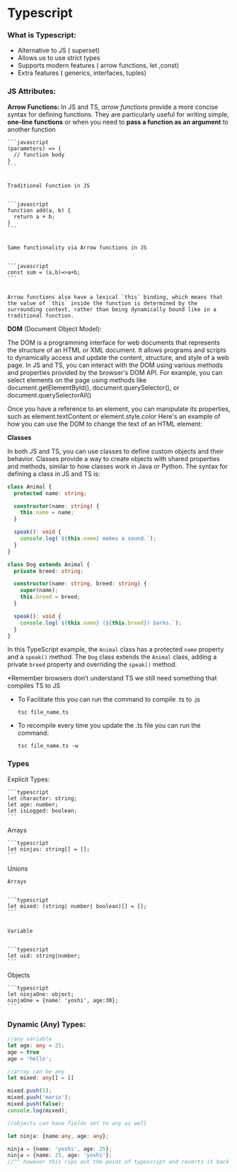 # Typescript


### **What is Typescript:**

- Alternative to JS ( superset)
- Allows us to use strict types
- Supports modern features ( arrow functions, let ,const)
- Extra features ( generics, interfaces, tuples)

### **JS Attributes:**


**Arrow Functions:**
In JS and TS, _arrow functions_ provide a more concise syntax for defining functions. They are particularly useful for writing simple, **one-line functions** or when you need to **pass a function as an argument** to another function


	```javascript
	(parameters) => {
	  // function body
	}
	```


	Traditional Function in JS


	```javascript
	function add(a, b) {
	  return a + b;
	}
	```


	Same functionality via Arrow functions in JS


	```javascript
	const sum = (a,b)=>a+b;
	```


	Arrow functions also have a lexical `this` binding, which means that the value of `this` inside the function is determined by the surrounding context, rather than being dynamically bound like in a traditional function.


**DOM** (Document Object Model):


The DOM is a programming interface for web documents that represents the structure of an HTML or XML document. It allows programs and scripts to dynamically access and update the content, structure, and style of a web page.
In JS and TS, you can interact with the DOM using various methods and properties provided by the browser's DOM API. For example, you can select elements on the page using methods like document.getElementById(), document.querySelector(), or document.querySelectorAll()


Once you have a reference to an element, you can manipulate its properties, such as element.textContent or element.style.color
Here's an example of how you can use the DOM to change the text of an HTML element:


**Classes**



In both JS and TS, you can use classes to define custom objects and their behavior. Classes provide a way to create objects with shared properties and methods, similar to how classes work in Java or Python.
The syntax for defining a class in JS and TS is:


```typescript
class Animal {
  protected name: string;

  constructor(name: string) {
    this.name = name;
  }

  speak(): void {
    console.log(`${this.name} makes a sound.`);
  }
}

class Dog extends Animal {
  private breed: string;

  constructor(name: string, breed: string) {
    super(name);
    this.breed = breed;
  }

  speak(): void {
    console.log(`${this.name} (${this.breed}) barks.`);
  }
}
```


In this TypeScript example, the `Animal` class has a protected `name` property and a `speak()` method. The `Dog` class extends the `Animal` class, adding a private `breed` property and overriding the `speak()` method.


*Remember browsers don’t understand TS we still need something that compiles TS to JS

- To Facilitate this you can run the command to compile .ts to .js

	```shell
	tsc file_name.ts
	```

- To recompile every time you update the .ts file you can run the command:

	```shell
	tsc file_name.ts -w
	```


### **Types**


Explicit Types:


	```typescript
	let character: string;
	let age: number;
	let isLogged: boolean;
	```


Arrays


	```typescript
	let ninjas: string[] = [];                        
	```


Unions


	Arrays


	```typescript
	let mixed: (string| number| boolean)[] = [];
	```


	Variable


	```typescript
	let uid: string|number;
	```


Objects


	```typescript
	let ninjaOne: object;
	ninjaOne = {name: 'yoshi', age:30};
	```


### Dynamic (Any) Types:


```typescript
//any variable
let age: any = 25;
age = true
age = 'hello';

//array can be any
let mixed: any[] = []

mixed.push(5);
mixed.push('mario');
mixed.push(false);
console.log(mixed);

//objects can have fields set to any as well

let ninja: {name:any, age: any};

ninja = {name: 'yoshi', age: 25};
ninja = {name: 25, age: 'yoshi'};
//^^ however this rips out the point of typescript and reverts it back to javascript
```

